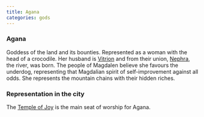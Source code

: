 ```yaml
---
title: Agana
categories: gods
---
```


### Agana

Goddess of the land and its bounties. Represented as a woman with the head of a crocodile. Her husband is [Vitrion](Vitrion) and from their union, [Nephra](Nephra), the river, was born. The people of Magdalen believe she favours the underdog, representing that Magdalian spirit of self-improvement against all odds. She represents the mountain chains with their hidden riches.

### Representation in the city
The [Temple of Joy](TempleofJoy) is the main seat of worship for Agana.
